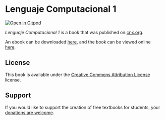 # Lenguaje Computacional 1

[![Open in Gitpod](https://gitpod.io/button/open-in-gitpod.svg)](https://gitpod.io/from-referrer/)

_Lenguaje Computacional 1_ is a book that was published on [cnx.org](https://cnx.org/).

An ebook can be downloaded [here](https://github.com/cnx-user-books/cnxbook-lenguaje-computacional-1/releases/latest), and the book can be viewed online [here](https://github.com/cnx-user-books/cnxbook-lenguaje-computacional-1/releases/latest).

## License
This book is available under the [Creative Commons Attribution License](./LICENSE) license.

## Support
If you would like to support the creation of free textbooks for students, your [donations are welcome](https://riceconnect.rice.edu/donation/support-openstax-banner).
